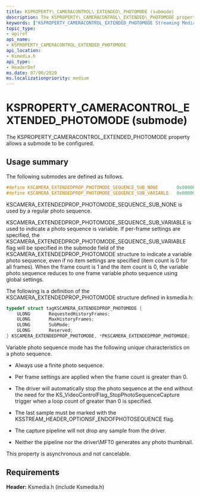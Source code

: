 ```yaml
---
title: KSPROPERTY\_CAMERACONTROL\_EXTENDED\_PHOTOMODE (submode)
description: The KSPROPERTY\_CAMERACONTROL\_EXTENDED\_PHOTOMODE property allows a submode to be configured.
keywords: ["KSPROPERTY_CAMERACONTROL_EXTENDED_PHOTOMODE Streaming Media Devices"]
topic_type:
- apiref
api_name:
- KSPROPERTY_CAMERACONTROL_EXTENDED_PHOTOMODE
api_location:
- Ksmedia.h
api_type:
- HeaderDef
ms.date: 07/08/2020
ms.localizationpriority: medium
---
```


# KSPROPERTY\_CAMERACONTROL\_EXTENDED\_PHOTOMODE (submode)

The KSPROPERTY\_CAMERACONTROL\_EXTENDED\_PHOTOMODE property allows a submode to be configured.

## Usage summary

The following submodes are defined as follows.

```cpp
#define KSCAMERA_EXTENDEDPROP_PHOTOMODE_SEQUENCE_SUB_NONE       0x00000000
#define KSCAMERA_EXTENDEDPROP_PHOTOMODE_SEQUENCE_SUB_VARIABLE   0x00000001
```

KSCAMERA\_EXTENDEDPROP\_PHOTOMODE\_SEQUENCE\_SUB\_NONE is used by a regular photo sequence.

KSCAMERA\_EXTENDEDPROP\_PHOTOMODE\_SEQUENCE\_SUB\_VARIABLE is used to indicate a photo sequence is variable. If per-frame settings are specified, the KSCAMERA\_EXTENDEDPROP\_PHOTOMODE\_SEQUENCE\_SUB\_VARIABLE flag will be specified in the submode field of the KSCAMERA\_EXTENDEDPROP\_PHOTOMODE structure to indicate a variable photo sequence, even if no item settings are specified (item count is 0 for all frames). When the frame count is 1 and the item count is 0, the variable photo sequence reduces to one frame variable photo sequence using global settings.

The following is a definition of the KSCAMERA\_EXTENDEDPROP\_PHOTOMODE structure defined in ksmedia.h:

```cpp
typedef struct tagKSCAMERA_EXTENDEDPROP_PHOTOMODE {  
    ULONG       RequestedHistoryFrames;  
    ULONG       MaxHistoryFrames;  
    ULONG       SubMode;  
    ULONG       Reserved;  
} KSCAMERA_EXTENDEDPROP_PHOTOMODE, *PKSCAMERA_EXTENDEDPROP_PHOTOMODE;
```

Variable photo sequence mode has the following unique characteristics on a photo sequence.

- Always use a finite photo sequence.

- Per frame settings are applied when the frame count is greater than 0.

- The driver will automatically stop the photo sequence at the end without the need for the KS\_VideoControlFlag\_StopPhotoSequenceCapture trigger when a loop count of greater than 0 is specified.

- The last sample must be marked with the KSSTREAM\_HEADER\_OPTIONSF\_ENDOFPHOTOSEQUENCE flag.

- The capture pipeline will not drop any sample from the driver.

- Neither the pipeline nor the driver\\MFT0 generates any photo thumbnail.

This property is asynchronous and not cancelable.

## Requirements

**Header:** Ksmedia.h (include Ksmedia.h)
